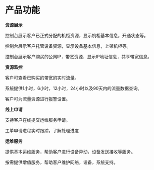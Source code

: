 # 产品功能

**资源展示**

   控制台展示客户已正式分配的机柜资源，显示机柜基本信息，开通状态等。

   控制台展示客户托管设备资源，显示设备基本信息，上架机柜等。
  
   控制台展示客户购买的公网IP，带宽资源，显示IP地址信息，共享带宽信息。
   
 **资源监控**

   客户可查看已购买的带宽的实时流量。

   系统提供1小时，6小时，12小时，24小时以及90天内的流量数据查询。

   客户可为流量资源进行报警设置。

**线上申请**
    
   支持客户在线提交运维服务申请。

   工单申请进程实时跟踪，了解处理进度

**运维服务**
    
   提供基本运维服务，帮助客户进行设备异动，设备发送接收等服务。

   按需提供增值服务，帮助客户维护网络，设备，系统支持。
